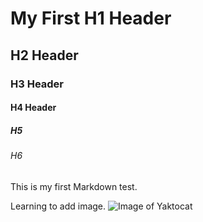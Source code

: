 # My First H1 Header
## H2 Header
### H3 Header
#### H4 Header
##### H5
###### H6

This is my first Markdown test. 

Learning to add image.
![Image of Yaktocat](https://octodex.github.com/images/yaktocat.png)
